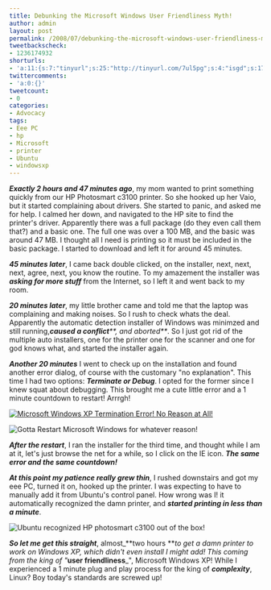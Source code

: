 ```yaml
---
title: Debunking the Microsoft Windows User Friendliness Myth!
author: admin
layout: post
permalink: /2008/07/debunking-the-microsoft-windows-user-friendliness-myth/
tweetbackscheck:
- 1236174932
shorturls:
- 'a:11:{s:7:"tinyurl";s:25:"http://tinyurl.com/7ul5pg";s:4:"isgd";s:17:"http://is.gd/fjxI";s:5:"bitly";s:19:"http://bit.ly/17ni6";s:5:"snipr";s:22:"http://snipr.com/9sk0d";s:5:"snurl";s:22:"http://snurl.com/9sk0d";s:7:"snipurl";s:24:"http://snipurl.com/9sk0d";s:4:"trim";s:17:"http://tr.im/4ail";s:5:"adjix";s:207:"(10 Jan 2008 temporary restriction: API requires valid partnerID or partnerEmail key in request. Contact us if this affects you.) Invalid Adjix request. API documentation @ http://web.adjix.com/AdjixAPI.html";s:4:"advu";s:203:"(10 Jan 2008 temporary restriction: API requires valid partnerID or partnerEmail key in request. Contact us if this affects you.) Invalid Adjix request. API documentation @ http://web.ad.vu/AdjixAPI.html";s:4:"zima";s:19:"http://zi.ma/a0c161";s:9:"permalink";s:81:"http://hehe2.net/advocacy/debunking-the-microsoft-windows-user-friendliness-myth/";}'
twittercomments:
- 'a:0:{}'
tweetcount:
- 0
categories:
- Advocacy
tags:
- Eee PC
- hp
- Microsoft
- printer
- Ubuntu
- windowsxp
---
```


_**Exactly 2 hours and 47 minutes ago**_, my mom wanted to print something quickly from our HP Photosmart c3100 printer. So she hooked up her Vaio, but it started complaining about drivers. She started to panic, and asked me for help. I calmed her down, and navigated to the HP site to find the printer's driver. Apparently there was a full package (do they even call them that?) and a basic one. The full one was over a 100 MB, and the basic was around 47 MB. I thought all I need is printing so it must be included in the basic package. I started to download and left it for around 45 minutes.

_**45 minutes later**_, I came back double clicked, on the installer, next, next, next, agree, next, you know the routine. To my amazement the installer was _**asking for more stuff**_ from the Internet, so I left it and went back to my room.

_**20 minutes later**_, my little brother came and told me that the laptop was complaining and making noises. So I rush to check whats the deal. Apparently the automatic detection installer of Windows was minimzed and still running,_**caused a conflict****, and aborted**_. So I just got rid of the multiple auto installers, one for the printer one for the scanner and one for god knows what, and started the installer again.

_**Another 20 minutes**_ I went to check up on the installation and found another error dialog, of course with the customary "no explanation". This time I had two options: _**Terminate or Debug**_. I opted for the former since I knew squat about debugging. This brought me a cute little error and a 1 minute countdown to restart! Arrrgh!

[![Microsoft Windows XP Termination Error! No Reason at All!](http://192.168.1.33/blog2/wp-content/uploads/2008/07/debug-terminate2.jpg)](http://192.168.1.33/blog2/wp-content/uploads/2008/07/debug-terminate2.jpg)

![Gotta Restart Microsoft Windows for whatever reason!](http://192.168.1.33/blog2/wp-content/uploads/2008/07/syserror.jpg)

_**After the restart**_, I ran the installer for the third time, and thought while I am at it, let's just browse the net for a while, so I click on the IE icon. _**The same error and the same countdown!**_

_**At this point my patience really grew thin**_, I rushed downstairs and got my eee PC, turned it on, hooked up the printer. I was expecting to have to manually add it from Ubuntu's control panel. How wrong was I! it automatically recognized the damn printer, and _**started printing in less than a minute**_.

![Ubuntu recognized HP photosmart c3100 out of the box!](http://192.168.1.33/blog2/wp-content/uploads/2008/07/ubuntu-recognizing-hp-photsmart-c3100.png)

_**So let me get this straight**_, almost_**two hours **_to get a damn printer to work on Windows XP, which didn't even install I might add! This coming from the king of "_**user friendliness**_", Microsoft Windows XP! While I experienced a 1 minute plug and play process for the king of _**complexity**_, Linux? Boy today's standards are screwed up!